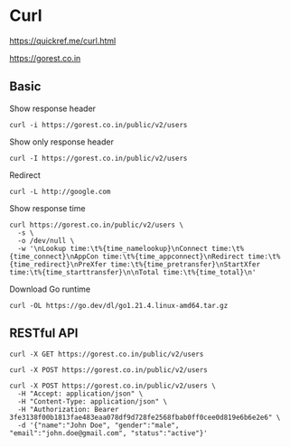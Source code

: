 # Curl

https://quickref.me/curl.html

https://gorest.co.in

## Basic

Show response header
```shell
curl -i https://gorest.co.in/public/v2/users
```

Show only response header
```shell
curl -I https://gorest.co.in/public/v2/users
```

Redirect
```shell
curl -L http://google.com
```

Show response time
```
curl https://gorest.co.in/public/v2/users \
  -s \
  -o /dev/null \
  -w '\nLookup time:\t%{time_namelookup}\nConnect time:\t%{time_connect}\nAppCon time:\t%{time_appconnect}\nRedirect time:\t%{time_redirect}\nPreXfer time:\t%{time_pretransfer}\nStartXfer time:\t%{time_starttransfer}\n\nTotal time:\t%{time_total}\n'
```

Download Go runtime
```shell
curl -OL https://go.dev/dl/go1.21.4.linux-amd64.tar.gz
```

## RESTful API

```shell
curl -X GET https://gorest.co.in/public/v2/users
```

```shell
curl -X POST https://gorest.co.in/public/v2/users
```

```shell
curl -X POST https://gorest.co.in/public/v2/users \
  -H "Accept: application/json" \
  -H "Content-Type: application/json" \
  -H "Authorization: Bearer 3fe3138f00b1813fae483eaa078df9d728fe2568fbab0ff0cee0d819e6b6e2e6" \
  -d '{"name":"John Doe", "gender":"male", "email":"john.doe@gmail.com", "status":"active"}'
```
